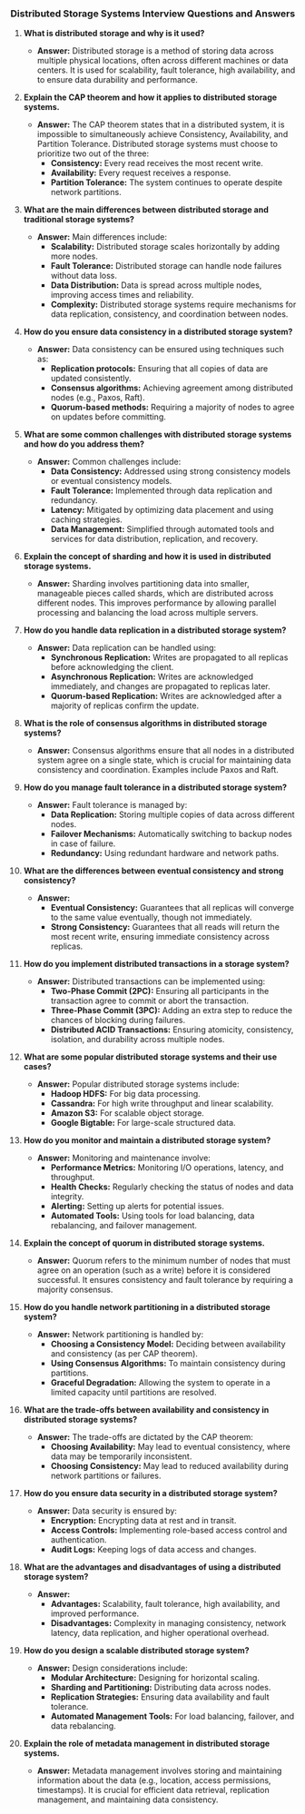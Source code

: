 ### Distributed Storage Systems Interview Questions and Answers

1. **What is distributed storage and why is it used?**
   - **Answer:** Distributed storage is a method of storing data across multiple physical locations, often across different machines or data centers. It is used for scalability, fault tolerance, high availability, and to ensure data durability and performance.

2. **Explain the CAP theorem and how it applies to distributed storage systems.**
   - **Answer:** The CAP theorem states that in a distributed system, it is impossible to simultaneously achieve Consistency, Availability, and Partition Tolerance. Distributed storage systems must choose to prioritize two out of the three:
     - **Consistency:** Every read receives the most recent write.
     - **Availability:** Every request receives a response.
     - **Partition Tolerance:** The system continues to operate despite network partitions.

3. **What are the main differences between distributed storage and traditional storage systems?**
   - **Answer:** Main differences include:
     - **Scalability:** Distributed storage scales horizontally by adding more nodes.
     - **Fault Tolerance:** Distributed storage can handle node failures without data loss.
     - **Data Distribution:** Data is spread across multiple nodes, improving access times and reliability.
     - **Complexity:** Distributed storage systems require mechanisms for data replication, consistency, and coordination between nodes.

4. **How do you ensure data consistency in a distributed storage system?**
   - **Answer:** Data consistency can be ensured using techniques such as:
     - **Replication protocols:** Ensuring that all copies of data are updated consistently.
     - **Consensus algorithms:** Achieving agreement among distributed nodes (e.g., Paxos, Raft).
     - **Quorum-based methods:** Requiring a majority of nodes to agree on updates before committing.

5. **What are some common challenges with distributed storage systems and how do you address them?**
   - **Answer:** Common challenges include:
     - **Data Consistency:** Addressed using strong consistency models or eventual consistency models.
     - **Fault Tolerance:** Implemented through data replication and redundancy.
     - **Latency:** Mitigated by optimizing data placement and using caching strategies.
     - **Data Management:** Simplified through automated tools and services for data distribution, replication, and recovery.

6. **Explain the concept of sharding and how it is used in distributed storage systems.**
   - **Answer:** Sharding involves partitioning data into smaller, manageable pieces called shards, which are distributed across different nodes. This improves performance by allowing parallel processing and balancing the load across multiple servers.

7. **How do you handle data replication in a distributed storage system?**
   - **Answer:** Data replication can be handled using:
     - **Synchronous Replication:** Writes are propagated to all replicas before acknowledging the client.
     - **Asynchronous Replication:** Writes are acknowledged immediately, and changes are propagated to replicas later.
     - **Quorum-based Replication:** Writes are acknowledged after a majority of replicas confirm the update.

8. **What is the role of consensus algorithms in distributed storage systems?**
   - **Answer:** Consensus algorithms ensure that all nodes in a distributed system agree on a single state, which is crucial for maintaining data consistency and coordination. Examples include Paxos and Raft.

9. **How do you manage fault tolerance in a distributed storage system?**
   - **Answer:** Fault tolerance is managed by:
     - **Data Replication:** Storing multiple copies of data across different nodes.
     - **Failover Mechanisms:** Automatically switching to backup nodes in case of failure.
     - **Redundancy:** Using redundant hardware and network paths.

10. **What are the differences between eventual consistency and strong consistency?**
    - **Answer:** 
      - **Eventual Consistency:** Guarantees that all replicas will converge to the same value eventually, though not immediately.
      - **Strong Consistency:** Guarantees that all reads will return the most recent write, ensuring immediate consistency across replicas.

11. **How do you implement distributed transactions in a storage system?**
    - **Answer:** Distributed transactions can be implemented using:
      - **Two-Phase Commit (2PC):** Ensuring all participants in the transaction agree to commit or abort the transaction.
      - **Three-Phase Commit (3PC):** Adding an extra step to reduce the chances of blocking during failures.
      - **Distributed ACID Transactions:** Ensuring atomicity, consistency, isolation, and durability across multiple nodes.

12. **What are some popular distributed storage systems and their use cases?**
    - **Answer:** Popular distributed storage systems include:
      - **Hadoop HDFS:** For big data processing.
      - **Cassandra:** For high write throughput and linear scalability.
      - **Amazon S3:** For scalable object storage.
      - **Google Bigtable:** For large-scale structured data.

13. **How do you monitor and maintain a distributed storage system?**
    - **Answer:** Monitoring and maintenance involve:
      - **Performance Metrics:** Monitoring I/O operations, latency, and throughput.
      - **Health Checks:** Regularly checking the status of nodes and data integrity.
      - **Alerting:** Setting up alerts for potential issues.
      - **Automated Tools:** Using tools for load balancing, data rebalancing, and failover management.

14. **Explain the concept of quorum in distributed storage systems.**
    - **Answer:** Quorum refers to the minimum number of nodes that must agree on an operation (such as a write) before it is considered successful. It ensures consistency and fault tolerance by requiring a majority consensus.

15. **How do you handle network partitioning in a distributed storage system?**
    - **Answer:** Network partitioning is handled by:
      - **Choosing a Consistency Model:** Deciding between availability and consistency (as per CAP theorem).
      - **Using Consensus Algorithms:** To maintain consistency during partitions.
      - **Graceful Degradation:** Allowing the system to operate in a limited capacity until partitions are resolved.

16. **What are the trade-offs between availability and consistency in distributed storage systems?**
    - **Answer:** The trade-offs are dictated by the CAP theorem:
      - **Choosing Availability:** May lead to eventual consistency, where data may be temporarily inconsistent.
      - **Choosing Consistency:** May lead to reduced availability during network partitions or failures.

17. **How do you ensure data security in a distributed storage system?**
    - **Answer:** Data security is ensured by:
      - **Encryption:** Encrypting data at rest and in transit.
      - **Access Controls:** Implementing role-based access control and authentication.
      - **Audit Logs:** Keeping logs of data access and changes.

18. **What are the advantages and disadvantages of using a distributed storage system?**
    - **Answer:**
      - **Advantages:** Scalability, fault tolerance, high availability, and improved performance.
      - **Disadvantages:** Complexity in managing consistency, network latency, data replication, and higher operational overhead.

19. **How do you design a scalable distributed storage system?**
    - **Answer:** Design considerations include:
      - **Modular Architecture:** Designing for horizontal scaling.
      - **Sharding and Partitioning:** Distributing data across nodes.
      - **Replication Strategies:** Ensuring data availability and fault tolerance.
      - **Automated Management Tools:** For load balancing, failover, and data rebalancing.

20. **Explain the role of metadata management in distributed storage systems.**
    - **Answer:** Metadata management involves storing and maintaining information about the data (e.g., location, access permissions, timestamps). It is crucial for efficient data retrieval, replication management, and maintaining data consistency.

